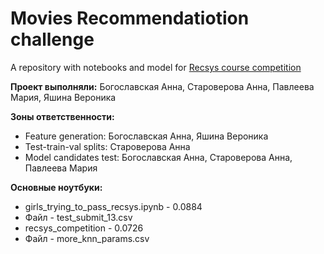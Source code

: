 # Movies Recommendatiotion challenge
A repository with notebooks and model for [Recsys course competition](https://www.kaggle.com/competitions/hse-rec-sys-challenge-2024)

**Проект выполняли:** Богославская Анна, Староверова Анна, Павлеева Мария, Яшина Вероника 

**Зоны ответственности:**
- Feature generation: Богославская Анна, Яшина Вероника 
- Test-train-val splits: Староверова Анна 
- Model candidates test: Богославская Анна, Староверова Анна, Павлеева Мария

**Основные ноутбуки:** 
- girls_trying_to_pass_recsys.ipynb - 0.0884
- Файл - test_submit_13.csv
- recsys_competition - 0.0726
- Файл - more_knn_params.csv
